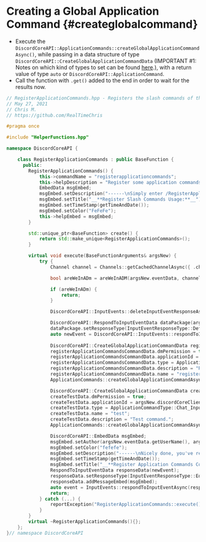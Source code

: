 Creating a Global Application Command {#createglobalcommand}
============
- Execute the `DiscordCoreAPI::ApplicationCommands::createGlobalApplicationCommandAsync()`, while passing in a data structure of type `DiscordCoreAPI::CreateGlobalApplicationCommandData` (IMPORTANT #1: Notes on which kind of types to set can be found [here](https://discord.com/developers/docs/interactions/application-commands#subcommands-and-subcommand-groups).), with a return value of type `auto` or `DiscordCoreAPI::ApplicationCommand`.
- Call the function with `.get()` added to the end in order to wait for the results now.

```cpp
// RegisterApplicationCommands.hpp - Registers the slash commands of this bot.
// May 27, 2021
// Chris M.
// https://github.com/RealTimeChris

#pragma once

#include "HelperFunctions.hpp"

namespace DiscordCoreAPI {

	class RegisterApplicationCommands : public BaseFunction {
	  public:
		RegisterApplicationCommands() {
			this->commandName = "registerapplicationcommands";
			this->helpDescription = "Register some application commands.";
			EmbedData msgEmbed;
			msgEmbed.setDescription("------\nSimply enter /RegisterApplicationCommandsn------");
			msgEmbed.setTitle("__**Register Slash Commands Usage:**__");
			msgEmbed.setTimeStamp(getTimeAndDate());
			msgEmbed.setColor("FeFeFe");
			this->helpEmbed = msgEmbed;
		}

		std::unique_ptr<BaseFunction> create() {
			return std::make_unique<RegisterApplicationCommands>();
		}

		virtual void execute(BaseFunctionArguments& argsNew) {
			try {
				Channel channel = Channels::getCachedChannelAsync({ .channelId = argsNew.eventData.getChannelId() }).get();

				bool areWeInADm = areWeInADM(argsNew.eventData, channel);

				if (areWeInADm) {
					return;
				}

				DiscordCoreAPI::InputEvents::deleteInputEventResponseAsync(argsNew.eventData).get();

				DiscordCoreAPI::RespondToInputEventData dataPackage(argsNew.eventData);
				dataPackage.setResponseType(InputEventResponseType::Deferred_Response);
				auto newEvent = DiscordCoreAPI::InputEvents::respondToInputEventAsync(dataPackage).get();
				
				DiscordCoreAPI::CreateGlobalApplicationCommandData registerApplicationCommandsCommandData;
				registerApplicationCommandsCommandData.dmPermission = true;
				registerApplicationCommandsCommandData.applicationId = argsNew.discordCoreClient->getBotUser().id;
				registerApplicationCommandsCommandData.type = ApplicationCommandType::Chat_Input;
				registerApplicationCommandsCommandData.description = "Register the programmatically designated slash commands.";
				registerApplicationCommandsCommandData.name = "registerapplicationcommands";
				ApplicationCommands::createGlobalApplicationCommandAsync(registerApplicationCommandsCommandData);

				DiscordCoreAPI::CreateGlobalApplicationCommandData createTestData;
				createTestData.dmPermission = true;
				createTestData.applicationId = argsNew.discordCoreClient->getBotUser().id;
				createTestData.type = ApplicationCommandType::Chat_Input;
				createTestData.name = "test";
				createTestData.description = "Test command.";
				ApplicationCommands::createGlobalApplicationCommandAsync(createTestData).get();

				DiscordCoreAPI::EmbedData msgEmbed;
				msgEmbed.setAuthor(argsNew.eventData.getUserName(), argsNew.eventData.getAvatarUrl());
				msgEmbed.setColor("fefefe");
				msgEmbed.setDescription("------\nNicely done, you've registered some commands!\n------");
				msgEmbed.setTimeStamp(getTimeAndDate());
				msgEmbed.setTitle("__**Register Application Commands Complete:**__");
				RespondToInputEventData responseData(newEvent);
				responseData.setResponseType(InputEventResponseType::Edit_Interaction_Response);
				responseData.addMessageEmbed(msgEmbed);
				auto event = InputEvents::respondToInputEventAsync(responseData).get();
				return;
			} catch (...) {
				reportException("RegisterApplicationCommands::execute()");
			}
		}
		virtual ~RegisterApplicationCommands(){};
	};
}// namespace DiscordCoreAPI

```
